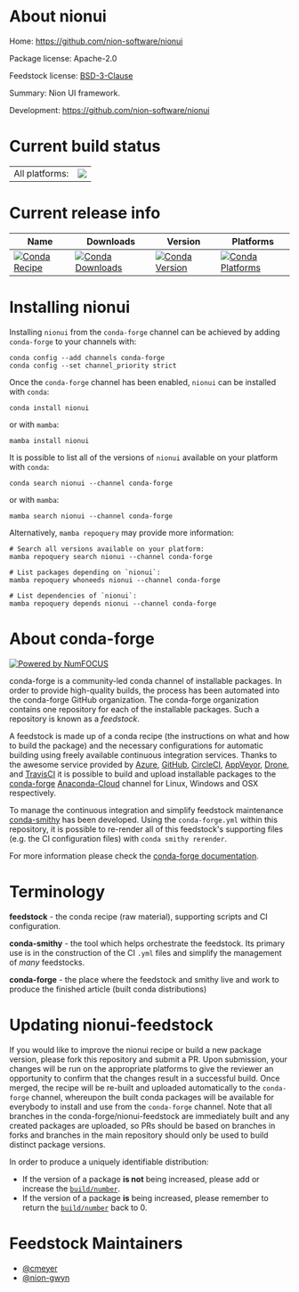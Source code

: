 About nionui
============

Home: https://github.com/nion-software/nionui

Package license: Apache-2.0

Feedstock license: [BSD-3-Clause](https://github.com/conda-forge/nionui-feedstock/blob/main/LICENSE.txt)

Summary: Nion UI framework.

Development: https://github.com/nion-software/nionui

Current build status
====================


<table><tr><td>All platforms:</td>
    <td>
      <a href="https://dev.azure.com/conda-forge/feedstock-builds/_build/latest?definitionId=8856&branchName=main">
        <img src="https://dev.azure.com/conda-forge/feedstock-builds/_apis/build/status/nionui-feedstock?branchName=main">
      </a>
    </td>
  </tr>
</table>

Current release info
====================

| Name | Downloads | Version | Platforms |
| --- | --- | --- | --- |
| [![Conda Recipe](https://img.shields.io/badge/recipe-nionui-green.svg)](https://anaconda.org/conda-forge/nionui) | [![Conda Downloads](https://img.shields.io/conda/dn/conda-forge/nionui.svg)](https://anaconda.org/conda-forge/nionui) | [![Conda Version](https://img.shields.io/conda/vn/conda-forge/nionui.svg)](https://anaconda.org/conda-forge/nionui) | [![Conda Platforms](https://img.shields.io/conda/pn/conda-forge/nionui.svg)](https://anaconda.org/conda-forge/nionui) |

Installing nionui
=================

Installing `nionui` from the `conda-forge` channel can be achieved by adding `conda-forge` to your channels with:

```
conda config --add channels conda-forge
conda config --set channel_priority strict
```

Once the `conda-forge` channel has been enabled, `nionui` can be installed with `conda`:

```
conda install nionui
```

or with `mamba`:

```
mamba install nionui
```

It is possible to list all of the versions of `nionui` available on your platform with `conda`:

```
conda search nionui --channel conda-forge
```

or with `mamba`:

```
mamba search nionui --channel conda-forge
```

Alternatively, `mamba repoquery` may provide more information:

```
# Search all versions available on your platform:
mamba repoquery search nionui --channel conda-forge

# List packages depending on `nionui`:
mamba repoquery whoneeds nionui --channel conda-forge

# List dependencies of `nionui`:
mamba repoquery depends nionui --channel conda-forge
```


About conda-forge
=================

[![Powered by
NumFOCUS](https://img.shields.io/badge/powered%20by-NumFOCUS-orange.svg?style=flat&colorA=E1523D&colorB=007D8A)](https://numfocus.org)

conda-forge is a community-led conda channel of installable packages.
In order to provide high-quality builds, the process has been automated into the
conda-forge GitHub organization. The conda-forge organization contains one repository
for each of the installable packages. Such a repository is known as a *feedstock*.

A feedstock is made up of a conda recipe (the instructions on what and how to build
the package) and the necessary configurations for automatic building using freely
available continuous integration services. Thanks to the awesome service provided by
[Azure](https://azure.microsoft.com/en-us/services/devops/), [GitHub](https://github.com/),
[CircleCI](https://circleci.com/), [AppVeyor](https://www.appveyor.com/),
[Drone](https://cloud.drone.io/welcome), and [TravisCI](https://travis-ci.com/)
it is possible to build and upload installable packages to the
[conda-forge](https://anaconda.org/conda-forge) [Anaconda-Cloud](https://anaconda.org/)
channel for Linux, Windows and OSX respectively.

To manage the continuous integration and simplify feedstock maintenance
[conda-smithy](https://github.com/conda-forge/conda-smithy) has been developed.
Using the ``conda-forge.yml`` within this repository, it is possible to re-render all of
this feedstock's supporting files (e.g. the CI configuration files) with ``conda smithy rerender``.

For more information please check the [conda-forge documentation](https://conda-forge.org/docs/).

Terminology
===========

**feedstock** - the conda recipe (raw material), supporting scripts and CI configuration.

**conda-smithy** - the tool which helps orchestrate the feedstock.
                   Its primary use is in the construction of the CI ``.yml`` files
                   and simplify the management of *many* feedstocks.

**conda-forge** - the place where the feedstock and smithy live and work to
                  produce the finished article (built conda distributions)


Updating nionui-feedstock
=========================

If you would like to improve the nionui recipe or build a new
package version, please fork this repository and submit a PR. Upon submission,
your changes will be run on the appropriate platforms to give the reviewer an
opportunity to confirm that the changes result in a successful build. Once
merged, the recipe will be re-built and uploaded automatically to the
`conda-forge` channel, whereupon the built conda packages will be available for
everybody to install and use from the `conda-forge` channel.
Note that all branches in the conda-forge/nionui-feedstock are
immediately built and any created packages are uploaded, so PRs should be based
on branches in forks and branches in the main repository should only be used to
build distinct package versions.

In order to produce a uniquely identifiable distribution:
 * If the version of a package **is not** being increased, please add or increase
   the [``build/number``](https://docs.conda.io/projects/conda-build/en/latest/resources/define-metadata.html#build-number-and-string).
 * If the version of a package **is** being increased, please remember to return
   the [``build/number``](https://docs.conda.io/projects/conda-build/en/latest/resources/define-metadata.html#build-number-and-string)
   back to 0.

Feedstock Maintainers
=====================

* [@cmeyer](https://github.com/cmeyer/)
* [@nion-gwyn](https://github.com/nion-gwyn/)

